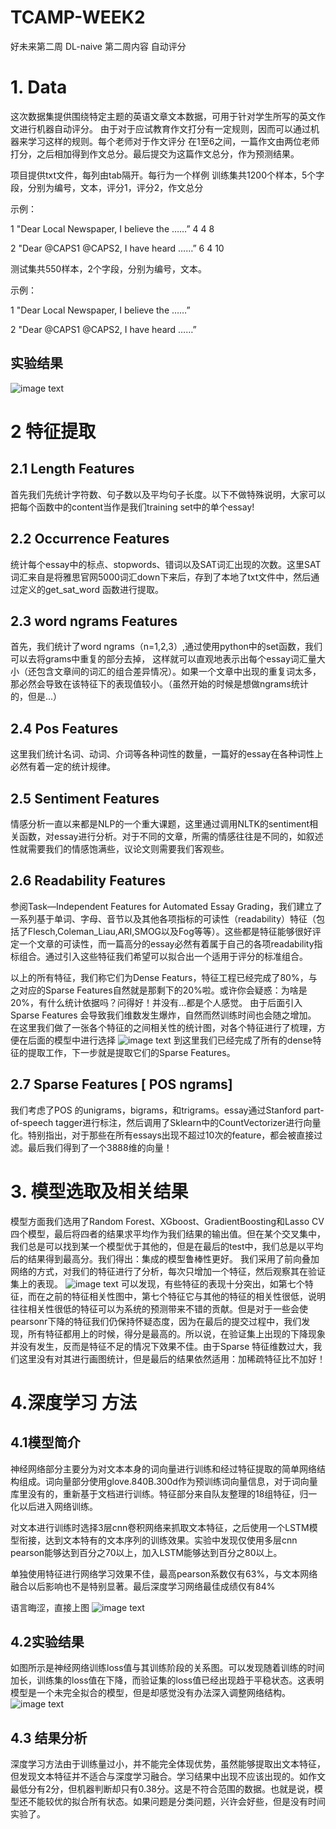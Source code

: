 # TCAMP-WEEK2
好未来第二周
DL-naive
第二周内容
自动评分

# 1. Data
这次数据集提供围绕特定主题的英语文章文本数据，可用于针对学生所写的英文作文进行机器自动评分。
由于对于应试教育作文打分有一定规则，因而可以通过机器来学习这样的规则。每个老师对于作文评分
在1至6之间，一篇作文由两位老师打分，之后相加得到作文总分。最后提交为这篇作文总分，作为预测结果。

项目提供txt文件，每列由tab隔开。每行为一个样例
训练集共1200个样本，5个字段，分别为编号，文本，评分1，评分2，作文总分

示例：

1 "Dear Local Newspaper, I believe the ……” 4 4 8

2 "Dear @CAPS1 @CAPS2, I have heard ……” 6 4 10

测试集共550样本，2个字段，分别为编号，文本。

示例：

1 "Dear Local Newspaper, I believe the ……”

2 "Dear @CAPS1 @CAPS2, I have heard ……”

## 实验结果
![image text](https://github.com/DDigimon/TCAMP-WEEK2/blob/master/%E4%BC%A0%E7%BB%9F%E6%9C%BA%E5%99%A8%E5%AD%A6%E4%B9%A0%E6%96%B9%E6%B3%95/233.png)

# 2 特征提取
## 2.1 Length Features
首先我们先统计字符数、句子数以及平均句子长度。以下不做特殊说明，大家可以把每个函数中的content当作是我们training set中的单个essay!
## 2.2 Occurrence Features
统计每个essay中的标点、stopwords、错词以及SAT词汇出现的次数。这里SAT词汇来自是将雅思官网5000词汇down下来后，存到了本地了txt文件中，然后通过定义的get_sat_word 函数进行提取。
## 2.3 word ngrams Features
首先，我们统计了word ngrams（n=1,2,3）,通过使用python中的set函数，我们可以去将grams中重复的部分去掉，
这样就可以直观地表示出每个essay词汇量大小（还包含文章间的词汇的组合差异情况）。如果一个文章中出现的重复词太多，那必然会导致在该特征下的表现值较小。（虽然开始的时候是想做ngrams统计的，但是...）
## 2.4 Pos Features 
这里我们统计名词、动词、介词等各种词性的数量，一篇好的essay在各种词性上必然有着一定的统计规律。
## 2.5 Sentiment Features
情感分析一直以来都是NLP的一个重大课题，这里通过调用NLTK的sentiment相关函数，对essay进行分析。对于不同的文章，所需的情感往往是不同的，如叙述性就需要我们的情感饱满些，议论文则需要我们客观些。
## 2.6 Readability Features
参阅Task—Independent Features for Automated Essay Grading，我们建立了一系列基于单词、字母、音节以及其他各项指标的可读性（readability）特征（包括了Flesch,Coleman_Liau,ARI,SMOG以及Fog等等）。这些都是特征能够很好评定一个文章的可读性，而一篇高分的essay必然有着属于自己的各项readability指标组合。通过引入这些特征我们希望可以拟合出一个适用于评分的标准组合。

以上的所有特征，我们称它们为Dense Featurs，特征工程已经完成了80%，与之对应的Sparse Features自然就是那剩下的20%啦。或许你会疑惑：为啥是20%，有什么统计依据吗？问得好！并没有...都是个人感觉。
由于后面引入Sparse Features 会导致我们维数发生爆炸，自然而然训练时间也会随之增加。
在这里我们做了一张各个特征的之间相关性的统计图，对各个特征进行了梳理，方便在后面的模型中进行选择
![image text](https://github.com/DDigimon/TCAMP-WEEK2/blob/master/%E4%BC%A0%E7%BB%9F%E6%9C%BA%E5%99%A8%E5%AD%A6%E4%B9%A0%E6%96%B9%E6%B3%95/114163400.jpg)
到这里我们已经完成了所有的dense特征的提取工作，下一步就是提取它们的Sparse Features。

## 2.7 Sparse Features [ POS ngrams]
我们考虑了POS 的unigrams，bigrams，和trigrams。essay通过Stanford part-of-speech tagger进行标注，然后调用了Sklearn中的CountVectorizer进行向量化。特别指出，对于那些在所有essays出现不超过10次的feature，都会被直接过滤。最后我们得到了一个3888维的向量！

# 3. 模型选取及相关结果

模型方面我们选用了Random Forest、XGboost、GradientBoosting和Lasso CV 四个模型，最后将四者的结果求平均作为我们结果的输出值。但在某个交叉集中，我们总是可以找到某一个模型优于其他的，但是在最后的test中，我们总是以平均后的结果得到最高分。我们得出：集成的模型鲁棒性更好。
我们采用了前向叠加网络的方式，对我们的特征进行了分析，每次只增加一个特征，然后观察其在验证集上的表现。
![image text](https://github.com/DDigimon/TCAMP-WEEK2/blob/master/%E4%BC%A0%E7%BB%9F%E6%9C%BA%E5%99%A8%E5%AD%A6%E4%B9%A0%E6%96%B9%E6%B3%95/1416796153.jpg)
可以发现，有些特征的表现十分突出，如第七个特征，而在之前的特征相关性图中，第七个特征它与其他的特征的相关性很低，说明往往相关性很低的特征可以为系统的预测带来不错的贡献。但是对于一些会使pearsonr下降的特征我们仍保持怀疑态度，因为在最后的提交过程中，我们发现，所有特征都用上的时候，得分是最高的。所以说，在验证集上出现的下降现象并没有发生，反而是特征不足的情况下效果不佳。由于Sparse 特征维数过大，我们这里没有对其进行画图统计，但是最后的结果依然适用：加稀疏特征比不加好！

# 4.深度学习 方法

## 4.1模型简介
神经网络部分主要分为对文本本身的词向量进行训练和经过特征提取的简单网络结构组成。词向量部分使用glove.840B.300d作为预训练词向量信息，对于词向量库里没有的，重新基于文档进行训练。特征部分来自队友整理的18组特征，归一化以后进入网络训练。

对文本进行训练时选择3层cnn卷积网络来抓取文本特征，之后使用一个LSTM模型衔接，达到文本特有的文本序列的训练效果。实验中发现仅使用多层cnn pearson能够达到百分之70以上，加入LSTM能够达到百分之80以上。

单独使用特征进行网络学习效果不佳，最高pearson系数仅有63%，与文本网络融合以后影响也不是特别显著。最后深度学习网络最佳成绩仅有84%

语言晦涩，直接上图
![image text](https://github.com/DDigimon/TCAMP-WEEK2/blob/master/%E4%BC%A0%E7%BB%9F%E6%9C%BA%E5%99%A8%E5%AD%A6%E4%B9%A0%E6%96%B9%E6%B3%95/111.png)

## 4.2实验结果
如图所示是神经网络训练loss值与其训练阶段的关系图。可以发现随着训练的时间加长，训练集的loss值在下降，而验证集的loss值已经出现趋于平稳状态。这表明模型是一个未完全拟合的模型，但是却感觉没有办法深入调整网络结构。
![image text](https://github.com/DDigimon/TCAMP-WEEK2/blob/master/%E4%BC%A0%E7%BB%9F%E6%9C%BA%E5%99%A8%E5%AD%A6%E4%B9%A0%E6%96%B9%E6%B3%95/2222.png)
## 4.3 结果分析
深度学习方法由于训练量过小，并不能完全体现优势，虽然能够提取出文本特征，但发现文本特征并不适合与深度学习融合。学习结果中出现不应该出现的。如作文最低分有2分，但机器判断却只有0.38分。这是不符合范围的数据。也就是说，模型还不能较优的拟合所有状态。如果问题是分类问题，兴许会好些，但是没有时间实验了。

